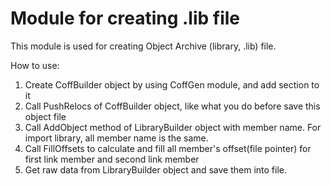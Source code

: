 # Module for creating .lib file

This module is used for creating Object Archive (library, .lib) file.

How to use:

1. Create CoffBuilder object by using CoffGen module, and add section to it
2. Call PushRelocs of CoffBuilder object, like what you do before save this object file
3. Call AddObject method of LibraryBuilder object with member name. For import library, all member name is the same.
4. Call FillOffsets to calculate and fill all member's offset(file pointer) for first link member and second link member
5. Get raw data from LibraryBuilder object and save them into file.
